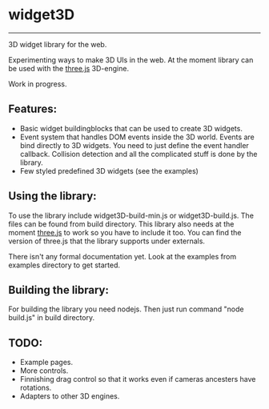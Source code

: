 widget3D
=======
-------

3D widget library for the web.

Experimenting ways to make 3D UIs in the web. At the moment library can be used with the [three.js](http://github.com/mrdoob/three.js) 3D-engine.

Work in progress.

Features:
-------
* Basic widget buildingblocks that can be used to create 3D widgets.
* Event system that handles DOM events inside the 3D world. Events are bind directly to 3D widgets.
You need to just define the event handler callback. Collision detection and all the complicated stuff is done by the library.
* Few styled predefined 3D widgets (see the examples)


Using the library:
-------

To use the library include widget3D-build-min.js or widget3D-build.js. The files can be found from build directory.
This library also needs at the moment [three.js](http://github.com/mrdoob/three.js) to work so you have to include it too.
You can find the version of three.js that the library supports under externals.

There isn't any formal documentation yet. Look at the examples from examples directory to get started.

Building the library:
-------

For building the library you need nodejs. Then just run command "node build.js" in build directory.

TODO:
-------
* Example pages.
* More controls.
* Finnishing drag control so that it works even if cameras ancesters have rotations.
* Adapters to other 3D engines.
